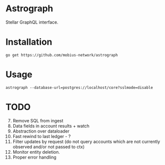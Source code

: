 Astrograph
==========

Stellar GraphQL interface.

# Installation

`go get https://github.com/mobius-network/astrograph`

# Usage

`astrograph --database-url=postgres://localhost/core?sslmode=disable`

# TODO

7. Remove SQL from ingest
2. Data fields in account results + watch
3. Abstraction over dataloader
3. Fast rewind to last ledger - ?
4. Filter updates by request (do not query accounts which are not currently observed and/or not passed to ctx)
5. Monitor entity deletion.
6. Proper error handling
